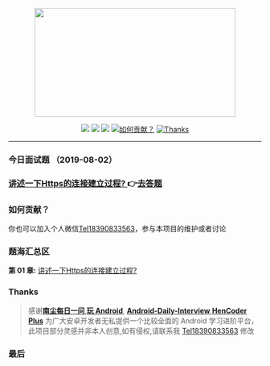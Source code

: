  <p align="center">
   <a href="https://github.com/Snailclimb/JavaGuide" target="_blank">
 	  <img src="https://raw.githubusercontent.com/Moosphan/SelfAssetRepository/9771fdbac7a687011cd2f286eccd97a7ffeea27b/github/images/interview_logo.png" width="400" height="216"/>
   </a>
 </p>
 
 <p align="center">
   <a href="#主要面向对象"><img src="https://img.shields.io/badge/%E9%9D%A2%E5%90%91-Android%E5%BC%80%E5%8F%91-%232CC159.svg"></a>
   <a href="https://github.com/Moosphan/Android-Daily-Interview/issues"><img src="https://img.shields.io/github/issues-raw/moosphan/Android-Daily-Interview.svg?color=%23dd5656&label=%E5%BD%93%E5%89%8D%E9%9D%A2%E8%AF%95%E9%A2%98%E6%95%B0"></a>
   <a href="#交流"><img src="https://img.shields.io/badge/QQ%E7%BE%A4-713463651-blue.svg"></a>
   <a href="#贡献"><img src="https://img.shields.io/badge/Welcome-%E5%8A%A0%E5%85%A5%E6%88%91%E4%BB%AC-orange.svg" alt="如何贡献？"></a>
   <a href="https://www.wanandroid.com"><img src="https://img.shields.io/badge/Thanks-wanandroid-%23095B87.svg" alt="Thanks"></a>
 </p>
 
 
 
 ----------------

### 今日面试题 （2019-08-02）

 

### [讲述一下Https的连接建立过程? ](https://github.com/MicroKibaco/CrazyDailyQuestion/issues/1)👉[去答题](https://github.com/MicroKibaco/CrazyDailyQuestion/issues/1)

### 如何贡献？
 
你也可以加入个人微信[Tel18390833563](https://raw.githubusercontent.com/MicroKibaco/CrazyDailyQuestion/master/doc/wechat.png)，参与本项目的维护或者讨论

### 题海汇总区
 
**第 01 章:** [讲述一下Https的连接建立过程?](https://github.com/MicroKibaco/CrazyDailyQuestion/issues/1)

### Thanks

> 感谢[**南尘每日一问**](https://www.cnblogs.com/liushilin/tag/每日一问/),[**玩 Android**](https://www.wanandroid.com/), [**Android-Daily-Interview**](https://github.com/Moosphan/Android-Daily-Interview),[**HenCoder Plus**](https://hencoder.com/) 为广大安卓开发者无私提供一个比较全面的 Android 学习进阶平台，此项目部分灵感并非本人创意,如有侵权,请联系我 [Tel18390833563](https://raw.githubusercontent.com/MicroKibaco/CrazyDailyQuestion/master/doc/wechat.png) 修改


### 最后

 


